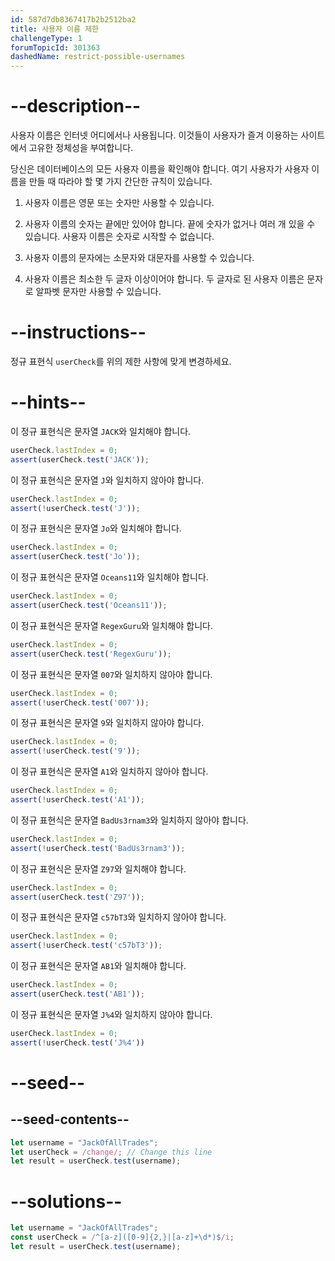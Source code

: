 ```yaml
---
id: 587d7db8367417b2b2512ba2
title: 사용자 이름 제한
challengeType: 1
forumTopicId: 301363
dashedName: restrict-possible-usernames
---
```


# --description--

사용자 이름은 인터넷 어디에서나 사용됩니다. 이것들이 사용자가 즐겨 이용하는 사이트에서 고유한 정체성을 부여합니다.

당신은 데이터베이스의 모든 사용자 이름을 확인해야 합니다. 여기 사용자가 사용자 이름을 만들 때 따라야 할 몇 가지 간단한 규칙이 있습니다.

1) 사용자 이름은 영문 또는 숫자만 사용할 수 있습니다.

2) 사용자 이름의 숫자는 끝에만 있어야 합니다. 끝에 숫자가 없거나 여러 개 있을 수 있습니다. 사용자 이름은 숫자로 시작할 수 없습니다.

3) 사용자 이름의 문자에는 소문자와 대문자를 사용할 수 있습니다.

4) 사용자 이름은 최소한 두 글자 이상이어야 합니다. 두 글자로 된 사용자 이름은 문자로 알파벳 문자만 사용할 수 있습니다.

# --instructions--

정규 표현식 `userCheck`를 위의 제한 사항에 맞게 변경하세요.

# --hints--

이 정규 표현식은 문자열 `JACK`와 일치해야 합니다.

```js
userCheck.lastIndex = 0;
assert(userCheck.test('JACK'));
```

이 정규 표현식은 문자열 `J`와 일치하지 않아야 합니다.

```js
userCheck.lastIndex = 0;
assert(!userCheck.test('J'));
```

이 정규 표현식은 문자열 `Jo`와 일치해야 합니다.

```js
userCheck.lastIndex = 0;
assert(userCheck.test('Jo'));
```

이 정규 표현식은 문자열 `Oceans11`와 일치해야 합니다.

```js
userCheck.lastIndex = 0;
assert(userCheck.test('Oceans11'));
```

이 정규 표현식은 문자열 `RegexGuru`와 일치해야 합니다.

```js
userCheck.lastIndex = 0;
assert(userCheck.test('RegexGuru'));
```

이 정규 표현식은 문자열 `007`와 일치하지 않아야 합니다.

```js
userCheck.lastIndex = 0;
assert(!userCheck.test('007'));
```

이 정규 표현식은 문자열 `9`와 일치하지 않아야 합니다.

```js
userCheck.lastIndex = 0;
assert(!userCheck.test('9'));
```

이 정규 표현식은 문자열 `A1`와 일치하지 않아야 합니다.

```js
userCheck.lastIndex = 0;
assert(!userCheck.test('A1'));
```

이 정규 표현식은 문자열 `BadUs3rnam3`와 일치하지 않아야 합니다.

```js
userCheck.lastIndex = 0;
assert(!userCheck.test('BadUs3rnam3'));
```

이 정규 표현식은 문자열 `Z97`와 일치해야 합니다.

```js
userCheck.lastIndex = 0;
assert(userCheck.test('Z97'));
```

이 정규 표현식은 문자열 `c57bT3`와 일치하지 않아야 합니다.

```js
userCheck.lastIndex = 0;
assert(!userCheck.test('c57bT3'));
```

이 정규 표현식은 문자열 `AB1`와 일치해야 합니다.

```js
userCheck.lastIndex = 0;
assert(userCheck.test('AB1'));
```

이 정규 표현식은 문자열 `J%4`와 일치하지 않아야 합니다.

```js
userCheck.lastIndex = 0;
assert(!userCheck.test('J%4'))
```

# --seed--

## --seed-contents--

```js
let username = "JackOfAllTrades";
let userCheck = /change/; // Change this line
let result = userCheck.test(username);
```

# --solutions--

```js
let username = "JackOfAllTrades";
const userCheck = /^[a-z]([0-9]{2,}|[a-z]+\d*)$/i;
let result = userCheck.test(username);
```
